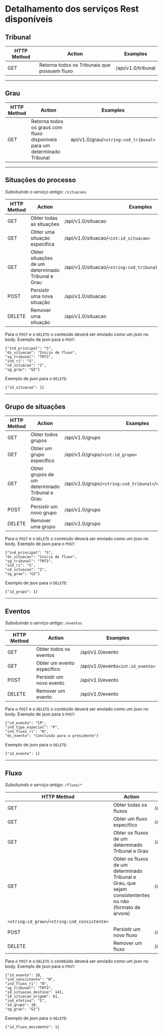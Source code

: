 # Detalhamento dos serviços Rest disponíveis

## Tribunal

|HTTP Method|Action|Examples|
|---|---|---|
|GET|Retorna todos os Tribunais que possuem fluxo|/api/v1.0/tribunal|
---
## Grau

|HTTP Method|Action|Examples|
|---|---|---|
|GET|Retorna todos os graus com fluxo disponíveis para um determinado Tribunal|api/v1.0/grau/`<string:cod_tribunal>`|
---
## Situações do processo

*Subsituindo o serviço antigo*: `/situacoes`

|HTTP Method|Action|Examples|
|---|---|---|
|GET|Obter todas as situações|/api/v1.0/situacao|
|GET|Obter uma situação especifica|/api/v1.0/situacao/`<int:id_situacao>`|
|GET|Obter situações de um determinado Tribunal e Grau|/api/v1.0/situacao/`<string:cod_tribunal>`/`<string:cod_instancia>`|
|POST|Persistir uma nova situação|/api/v1.0/situacao|
|DELETE|Remover uma situação|/api/v1.0/situacao|

Para o `POST` e o `DELETE` o conteúdo deverá ser enviado como um json no body.
Exemplo de json para o `POST`:
```
{"ind_principal": "S", 
"ds_situacao": "Início de fluxo", 
"sg_tribunal": "TRT3", 
"ind_ri": "S", 
"cd_situacao": "I",
"sg_grau": "G2"}
```
Exemplo de json para o `DELETE`:
```
{"id_situacao": 1}
```
---
## Grupo de situações

|HTTP Method|Action|Examples|
|---|---|---|
|GET|Obter todos grupos|/api/v1.0/grupo|
|GET|Obter um grupo especifico|/api/v1.0/grupo/`<int:id_grupo>`|
|GET|Obter grupos de um determinado Tribunal e Grau|/api/v1.0/grupo/`<string:cod_tribunal>`/`<string:cod_instancia>`|
|POST|Persistir um novo grupo|/api/v1.0/grupo|
|DELETE|Remover uma grupo|/api/v1.0/grupo|

Para o `POST` e o `DELETE` o conteúdo deverá ser enviado como um json no body.
Exemplo de json para o `POST`:
```
{"ind_principal": "S", 
"ds_situacao": "Início de fluxo", 
"sg_tribunal": "TRT3", 
"ind_ri": "S", 
"cd_situacao": "I",
"sg_grau": "G2"}
```
Exemplo de json para o `DELETE`:
```
{"id_grupo": 1}
```
---
## Eventos

*Subsituindo o serviço antigo*: `/eventos`

|HTTP Method|Action|Examples|
|---|---|---|
|GET|Obter todos os eventos|/api/v1.0/evento|
|GET|Obter um evento especifico|/api/v1.0/evento`<int:id_evento>`|
|POST|Persistir um novo evento|/api/v1.0/evento|
|DELETE|Remover um evento|/api/v1.0/evento|

Para o `POST` e o `DELETE` o conteúdo deverá ser enviado como um json no body.
Exemplo de json para o `POST`:
```
{"cd_evento": "CP", 
"ind_tipo_especial": "P", 
"ind_fluxo_ri": "N", 
"ds_evento": "Conclusão para o presidente"}
```
Exemplo de json para o `DELETE`:
```
{"id_evento": 1}
```
---
## Fluxo

*Subsituindo o serviço antigo*: `/fluxo/*`

|HTTP Method|Action|Examples|
|---|---|---|
|GET|Obter todas os fluxos|/api/v1.0/fluxo|
|GET|Obter um fluxo especifico|/api/v1.0/fluxo`<int:id_fluxo>`|
|GET|Obter os fluxos de um determinado Tribunal e Grau|/api/v1.0/fluxo/`<string:cd_tribunal>`/`<string:cd_grau>`|
|GET|Obter os fluxos de um determinado Tribunal e Grau, que sejam consistententes ou não (formato de árvore)|/api/v1.0/fluxo/arvore/`<string:cd_tribunal>`/`<string:cd_grau>`/`<string:ind_consistente>`|
`<string:cd_grau>`/`<string:ind_consistente>`|
|POST|Persistir um novo fluxo|/api/v1.0/fluxo|
|DELETE|Remover um fluxo|/api/v1.0/fluxo|

Para o `POST` e o `DELETE` o conteúdo deverá ser enviado como um json no body.
Exemplo de json para o `POST`:
```
{"id_evento": 28, 
"ind_consistente": "N", 
"ind_fluxo_ri": "N", 
"sg_tribunal": "TRT3", 
"id_situacao_destino": 141, 
"id_situacao_origem": 61, 
"ind_efetiva": "S", 
"id_grupo": 10, 
"sg_grau": "G2"}
```
Exemplo de json para o `DELETE`:
```
{"id_fluxo_movimento": 1}
```